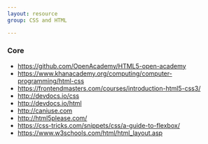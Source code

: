 ```yaml
---
layout: resource
group: CSS and HTML

---
```

<!-- General resources go here -->

### Core

- <https://github.com/OpenAcademy/HTML5-open-academy>
- <https://www.khanacademy.org/computing/computer-programming/html-css>
- <https://frontendmasters.com/courses/introduction-html5-css3/>
- <http://devdocs.io/css>
- <http://devdocs.io/html>
- <http://caniuse.com>
- <http://html5please.com/>
- <https://css-tricks.com/snippets/css/a-guide-to-flexbox/>
- <https://www.w3schools.com/html/html_layout.asp>

<!-- ### Intermediate -->

<!-- ### Advanced -->

<!-- ### Jedi -->
